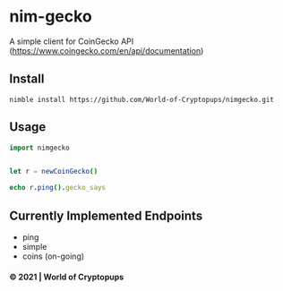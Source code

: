 # nim-gecko

A simple client for CoinGecko API (https://www.coingecko.com/en/api/documentation)

## Install

```
nimble install https://github.com/World-of-Cryptopups/nimgecko.git
```

## Usage

```nim
import nimgecko


let r = newCoinGecko()

echo r.ping().gecko_says
```

## Currently Implemented Endpoints

- ping
- simple
- coins (on-going)

#### &copy; 2021 | World of Cryptopups
